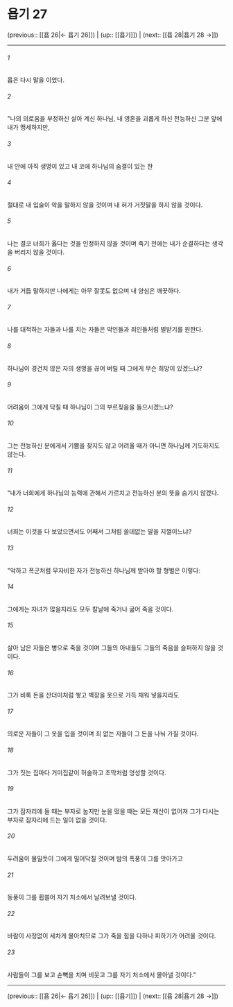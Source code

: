 # 욥기 27

(previous:: [[욥 26|← 욥기 26]]) | (up:: [[욥기]]) | (next:: [[욥 28|욥기 28 →]])

***




###### 1 

욥은 다시 말을 이었다. 



###### 2 

"나의 의로움을 부정하신 살아 계신 하나님, 내 영혼을 괴롭게 하신 전능하신 그분 앞에 내가 맹세하지만, 



###### 3 

내 안에 아직 생명이 있고 내 코에 하나님의 숨결이 있는 한 



###### 4 

절대로 내 입술이 악을 말하지 않을 것이며 내 혀가 거짓말을 하지 않을 것이다. 



###### 5 

나는 결코 너희가 옳다는 것을 인정하지 않을 것이며 죽기 전에는 내가 순결하다는 생각을 버리지 않을 것이다. 



###### 6 

내가 거듭 말하지만 나에게는 아무 잘못도 없으며 내 양심은 깨끗하다. 



###### 7 

나를 대적하는 자들과 나를 치는 자들은 악인들과 죄인들처럼 벌받기를 원한다. 



###### 8 

하나님이 경건치 않은 자의 생명을 끊어 버릴 때 그에게 무슨 희망이 있겠느냐? 



###### 9 

어려움이 그에게 닥칠 때 하나님이 그의 부르짖음을 들으시겠느냐? 



###### 10 

그는 전능하신 분에게서 기쁨을 찾지도 않고 어려울 때가 아니면 하나님께 기도하지도 않는다. 



###### 11 

"내가 너희에게 하나님의 능력에 관해서 가르치고 전능하신 분의 뜻을 숨기지 않겠다. 



###### 12 

너희는 이것을 다 보았으면서도 어째서 그처럼 쓸데없는 말을 지껄이느냐? 



###### 13 

"악하고 폭군처럼 무자비한 자가 전능하신 하나님께 받아야 할 형벌은 이렇다: 



###### 14 

그에게는 자녀가 많을지라도 모두 칼날에 죽거나 굶어 죽을 것이다. 



###### 15 

살아 남은 자들은 병으로 죽을 것이며 그들의 아내들도 그들의 죽음을 슬퍼하지 않을 것이다. 



###### 16 

그가 비록 돈을 산더미처럼 쌓고 벽장을 옷으로 가득 채워 넣을지라도 



###### 17 

의로운 자들이 그 옷을 입을 것이며 죄 없는 자들이 그 돈을 나눠 가질 것이다. 



###### 18 

그가 짓는 집마다 거미집같이 허술하고 초막처럼 엉성할 것이다. 



###### 19 

그가 잠자리에 들 때는 부자로 눕지만 눈을 떴을 때는 모든 재산이 없어져 그가 다시는 부자로 잠자리에 드는 일이 없을 것이다. 



###### 20 

두려움이 물밀듯이 그에게 밀어닥칠 것이며 밤의 폭풍이 그를 앗아가고 



###### 21 

동풍이 그를 휩쓸어 자기 처소에서 날려보낼 것이다. 



###### 22 

바람이 사정없이 세차게 몰아치므로 그가 죽을 힘을 다하나 피하기가 어려울 것이다. 



###### 23 

사람들이 그를 보고 손뼉을 치며 비웃고 그를 자기 처소에서 몰아낼 것이다."

***

(previous:: [[욥 26|← 욥기 26]]) | (up:: [[욥기]]) | (next:: [[욥 28|욥기 28 →]])
